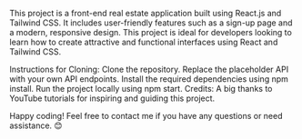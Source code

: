 This project is a front-end real estate application built using React.js and Tailwind CSS. It includes user-friendly features such as a sign-up page and a modern, responsive design. This project is ideal for developers looking to learn how to create attractive and functional interfaces using React and Tailwind CSS.




Instructions for Cloning:
Clone the repository.
Replace the placeholder API with your own API endpoints.
Install the required dependencies using npm install.
Run the project locally using npm start.
Credits:
A big thanks to YouTube tutorials for inspiring and guiding this project.

Happy coding! Feel free to contact me if you have any questions or need assistance. 😊